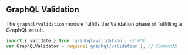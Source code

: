 ## GraphQL Validation

The `graphql/validation` module fulfills the Validation phase of fulfilling a
GraphQL result.

```js
import { validate } from 'graphql/validation'; // ES6
var GraphQLValidator = require('graphql/validation'); // CommonJS
```
